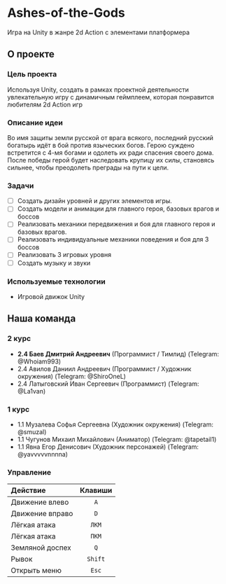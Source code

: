 # Ashes-of-the-Gods
Игра на Unity в жанре 2d Action с элементами платформера

## О проекте

### Цель проекта
Используя Unity, создать в рамках проектной деятельности увлекательную игру с динамичным геймплеем, которая понравится любителям 2d Action игр

### Описание идеи
Во имя защиты земли русской от врага всякого, последний русский богатырь идёт в бой против языческих богов. Герою суждено встретится с 4-мя богами и одолеть их ради спасения своего дома. После победы герой будет наследовать крупицу их силы, становясь сильнее, чтобы преодолеть преграды на пути к цели.

### Задачи
- [ ] Создать дизайн уровней и других элементов игры.
- [ ] Создать модели и анимации для главного героя, базовых врагов и боссов
- [ ] Реализовать механики передвижения и боя для главного героя и базовых врагов.
- [ ] Реализовать индивидуальные механики поведения и боя для 3 боссов
- [ ] Реализовать 3 игровых уровня
- [ ] Создать музыку и звуки

### Используемые технологии
- Игровой движок Unity

## Наша команда
</summary>

### 2 курс
- **2.4 Баев Дмитрий Андреевич** (Программист / Тимлид) (Telegram: @Whoiam993)
- 2.4 Авилов Даниил Андреевич (Программист /  Художник окружения) (Telegram: @ShiroOneL)
- 2.4 Латыговский Иван Сергеевич (Программист) (Telegram: @La1van)

### 1 курс
- 1.1 Музалева Софья Сергеевна (Художник окружения) (Telegram: @smuzal)
- 1.1 Чугунов Михаил Михайлович (Аниматор) (Telegram: @tapetail1)
- 1.1 Явна Егор Денисович (Художник персонажей) (Telegram: @yavvvvvnnnna)
</details>

### Управление
| Действие  | Клавиши |
| :---- | :----: |
| Движение влево | `A` |
| Движение вправо | `D` |
| Лёгкая атака | `ЛКМ` |
| Лёгкая атака | `ПКМ` |
| Земляной доспех | `Q` |
| Рывок | `Shift` |
| Открыть меню  | `Esc` |
